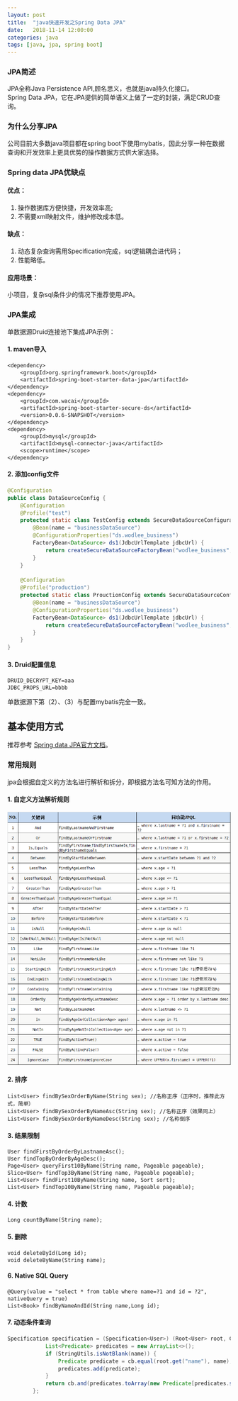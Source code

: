 ```yaml
---
layout: post
title:  "java快速开发之Spring Data JPA"
date:   2018-11-14 12:00:00
categories: java
tags: [java, jpa, spring boot]
---
```


### JPA简述
JPA全称Java Persistence API,顾名思义，也就是java持久化接口。  
Spring Data JPA，它在JPA提供的简单语义上做了一定的封装，满足CRUD查询。
<!-- more -->

### 为什么分享JPA
公司目前大多数java项目都在spring boot下使用mybatis，因此分享一种在数据查询和开发效率上更具优势的操作数据方式供大家选择。

### Spring data JPA优缺点
#### 优点： 
1. 操作数据库方便快捷，开发效率高;  
2. 不需要xml映射文件，维护修改成本低。  

#### 缺点： 
1. 动态复杂查询需用Specification完成，sql逻辑耦合进代码； 
2. 性能略低。  

#### 应用场景：  
   小项目，复杂sql条件少的情况下推荐使用JPA。

### JPA集成  
单数据源Druid连接池下集成JPA示例：
#### 1. maven导入
```
<dependency>
    <groupId>org.springframework.boot</groupId>
    <artifactId>spring-boot-starter-data-jpa</artifactId>
</dependency>
<dependency>
    <groupId>com.wacai</groupId>
    <artifactId>spring-boot-starter-secure-ds</artifactId>
    <version>0.0.6-SNAPSHOT</version>
</dependency>
<dependency>
    <groupId>mysql</groupId>
    <artifactId>mysql-connector-java</artifactId>
    <scope>runtime</scope>
</dependency>
```

#### 2. 添加config文件
```java  
@Configuration
public class DataSourceConfig {
    @Configuration
    @Profile("test")
    protected static class TestConfig extends SecureDataSourceConfiguration {
        @Bean(name = "businessDataSource")
        @ConfigurationProperties("ds.wodlee_business")
        FactoryBean<DataSource> ds1(JdbcUrlTemplate jdbcUrl) {
            return createSecureDataSourceFactoryBean("wodlee_business", jdbcUrl);
        }
    }

    @Configuration
    @Profile("production")
    protected static class ProuctionConfig extends SecureDataSourceConfiguration {
        @Bean(name = "businessDataSource")
        @ConfigurationProperties("ds.wodlee_business")
        FactoryBean<DataSource> ds1(JdbcUrlTemplate jdbcUrl) {
            return createSecureDataSourceFactoryBean("wodlee_business", jdbcUrl);
        }
    }
}
```

#### 3. Druid配置信息
```
DRUID_DECRYPT_KEY=aaa
JDBC_PROPS_URL=bbbb
```

单数据源下第（2）、（3）与配置mybatis完全一致。

## 基本使用方式
推荐参考 [Spring data JPA官方文档](https://docs.spring.io/spring-data/jpa/docs/2.1.2.RELEASE/reference/html/)。

### 常用规则
jpa会根据自定义的方法名进行解析和拆分，即根据方法名可知方法的作用。  

#### 1. 自定义方法解析规则
![jpa_rule](/img/jpa_rule.png)

#### 2. 排序
```
List<User> findBySexOrderByName(String sex); //名称正序（正序时，推荐此方式，简单）
List<User> findBySexOrderByNameAsc(String sex); //名称正序（效果同上）
List<User> findBySexOrderByNameDesc(String sex); //名称倒序
```  

#### 3. 结果限制
```
User findFirstByOrderByLastnameAsc();
User findTopByOrderByAgeDesc();
Page<User> queryFirst10ByName(String name, Pageable pageable);
Slice<User> findTop3ByName(String name, Pageable pageable);
List<User> findFirst10ByName(String name, Sort sort);
List<User> findTop10ByName(String name, Pageable pageable);
```

#### 4. 计数
```
Long countByName(String name);
```

#### 5. 删除
```
void deleteById(Long id);
void deleteByName(String name);
```

#### 6. Native SQL Query
```
@Query(value = "select * from table where name=?1 and id = ?2", nativeQuery = true)
List<Book> findByNameAndId(String name,Long id);
```

#### 7. 动态条件查询
```java
Specification specification = (Specification<User>) (Root<User> root, CriteriaQuery<?> cq, CriteriaBuilder cb) -> {
            List<Predicate> predicates = new ArrayList<>();
            if (StringUtils.isNotBlank(name)) {
                Predicate predicate = cb.equal(root.get("name"), name);
                predicates.add(predicate);
            }
            return cb.and(predicates.toArray(new Predicate[predicates.size()]));
        };

```
